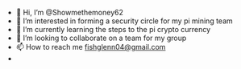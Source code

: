 - 👋 Hi, I’m @Showmethemoney62
- 👀 I’m interested in forming a security circle for my pi mining team
- 🌱 I’m currently learning the steps to the pi crypto currency
- 💞️ I’m looking to collaborate on a team for my group
- 📫 How to reach me fishglenn04@gmail.com
- 

<!---
Showmethemoney62/Showmethemoney62 is a ✨ special ✨ repository because its `README.md` (this file) appears on your GitHub profile.
You can click the Preview link to take a look at your changes.
--->
